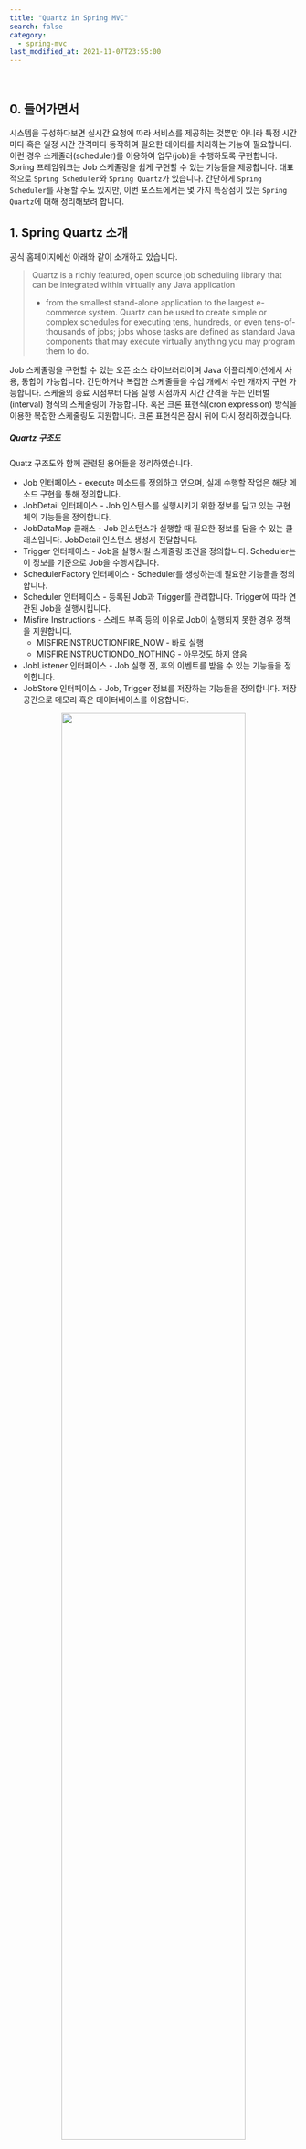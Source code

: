 ```yaml
---
title: "Quartz in Spring MVC"
search: false
category:
  - spring-mvc
last_modified_at: 2021-11-07T23:55:00
---
```


<br>

## 0. 들어가면서
시스템을 구성하다보면 실시간 요청에 따라 서비스를 제공하는 것뿐만 아니라 특정 시간마다 혹은 일정 시간 간격마다 동작하여 필요한 데이터를 처리하는 기능이 필요합니다. 
이런 경우 스케줄러(scheduler)를 이용하여 업무(job)을 수행하도록 구현합니다. 
Spring 프레임워크는 Job 스케줄링을 쉽게 구현할 수 있는 기능들을 제공합니다. 
대표적으로 `Spring Scheduler`와 `Spring Quartz`가 있습니다. 
간단하게 `Spring Scheduler`를 사용할 수도 있지만, 이번 포스트에서는 몇 가지 특장점이 있는 `Spring Quartz`에 대해 정리해보려 합니다.

## 1. Spring Quartz 소개

공식 홈페이지에선 아래와 같이 소개하고 있습니다. 

> Quartz is a richly featured, open source job scheduling library that can be integrated within virtually any Java application
>  - from the smallest stand-alone application to the largest e-commerce system.
> Quartz can be used to create simple or complex schedules for executing tens, hundreds, or even tens-of-thousands of jobs; 
> jobs whose tasks are defined as standard Java components that may execute virtually anything you may program them to do. 

Job 스케줄링을 구현할 수 있는 오픈 소스 라이브러리이며 Java 어플리케이션에서 사용, 통합이 가능합니다. 
간단하거나 복잡한 스케줄들을 수십 개에서 수만 개까지 구현 가능합니다. 
스케줄의 종료 시점부터 다음 실행 시점까지 시간 간격을 두는 인터벌(interval) 형식의 스케줄링이 가능합니다. 
혹은 크론 표현식(cron expression) 방식을 이용한 복잡한 스케줄링도 지원합니다. 
크론 표현식은 잠시 뒤에 다시 정리하겠습니다.

##### Quartz 구조도
Quatz 구조도와 함께 관련된 용어들을 정리하였습니다. 
- Job 인터페이스 - execute 메소드를 정의하고 있으며, 실제 수행할 작업은 해당 메소드 구현을 통해 정의합니다.
- JobDetail 인터페이스 - Job 인스턴스를 실행시키기 위한 정보를 담고 있는 구현체의 기능들을 정의합니다.
- JobDataMap 클래스 - Job 인스턴스가 실행할 때 필요한 정보를 담을 수 있는 클래스입니다. JobDetail 인스턴스 생성시 전달합니다.
- Trigger 인터페이스 - Job을 실행시킬 스케줄링 조건을 정의합니다. Scheduler는 이 정보를 기준으로 Job을 수행시킵니다.
- SchedulerFactory 인터페이스 - Scheduler를 생성하는데 필요한 기능들을 정의합니다. 
- Scheduler 인터페이스 - 등록된 Job과 Trigger를 관리합니다. Trigger에 따라 연관된 Job을 실행시킵니다. 
- Misfire Instructions - 스레드 부족 등의 이유로 Job이 실행되지 못한 경우 정책을 지원합니다. 
    - MISFIREINSTRUCTIONFIRE_NOW - 바로 실행
    - MISFIREINSTRUCTIONDO_NOTHING - 아무것도 하지 않음
- JobListener 인터페이스 - Job 실행 전, 후의 이벤트를 받을 수 있는 기능들을 정의합니다.
- JobStore 인터페이스 - Job, Trigger 정보를 저장하는 기능들을 정의합니다. 저장공간으로 메모리 혹은 데이터베이스를 이용합니다. 

<p align="center"><img src="/images/quartz-in-spring-mvc-1.JPG" width="80%"></p>
<center>이미지 출처, https://blog.advenoh.pe.kr/spring/Quartz-Job-Scheduler%EB%9E%80/</center>

### 1.1. Quartz와 Batch는 어떻게 다른가?
저는 `Quartz`에 대해 공부해보기 전인 최근까지도 배치(batch)라는 용어와 혼동하여 사용하였습니다. 
공부하기 전까지는 `Quartz`가 제공하는 기능이 `Batch Job`이라고 생각었는데, 실제 `Quartz`가 제공하는 기능은 `Job Scheduling`입니다. 
둘은 다른 개념이므로 포스트를 이어가기 전에 짚고 넘어가겠습니다. 

##### Job Scheduling
- 특정한 시간에 등록한 작업(job)을 자동으로 실행시키는 일을 의미합니다. 

##### Batch Job
- 일괄처리. 여러 개의 작업(job)을 중단 없이 연속적으로 처리하는 일을 의미합니다. 
- 사용자와의 상호 작용 없이 여러 작업(job)들을 미리 정해진 순서에 따라 일괄적으로 처리합니다. 
- 정기적인 수행을 위해 Job Scheduling 기능을 이용해야 합니다.

### 1.2. Quartz 특장점
- 데이터베이스를 기반으로 클러스터링(clustering) 기능을 제공합니다.
- 시스템의 `failover`와 라운드-로빈(round-robbin) 방식의 분산 처리를 지원합니다.
- 기본적으로 여러가지 플러그인(plug-in)을 제공합니다.
    - ShutdownHookingPlugin - JVM 종료 이벤트를 확인하고 스케줄러에게 종료를 알립니다.
    - LoggingJobHistoryPlugin - Job 실행에 대한 로그를 남깁니다. 

### 1.3. Quratz 단점
- 클러스터링 기능을 제공하지만, 단순한 랜덤(random) 방식이라 완벽한 분산 처리는 안 됩니다. 
- ADMIN UI를 제공하지 않습니다.
- 스케줄링 실행에 대한 이력을 보관하지 않습니다.

## 2. Quartz 구현하기
현재 진행하는 프로젝트의 기술 스택인 Spring MVC(Spring Legacy) 프레임워크를 이용하여 구현하였습니다. 
시간이나 기회가 된다면 Spring Boot 프레임워크를 이용한 구현 예제도 포스트할 예정입니다. 

### 2.1. Cron Expression

> 크론(cron)- 유닉스(Unix) 계열의 Job Scheduler

크론 표현식(cron expression)은 크론 스케줄러에서 사용하는 정규 표현식입니다. 
이 표현식을 이용해 Quartz 스케줄러의 트리거 시간을 지정할 수 있습니다. 

##### Cron Expression Field Set
- 7개의 필드로 구성되어 있습니다.

| 필드명 | 위치 | 값의 허용 범위 | 허용된 특수문자 |
|:---:|:---:|:---:|:---:|
| 초(seconds) | 1번 | 0 ~ 59 | , - * / | 
| 분(minutes) | 2번 | 0 ~ 59 | , - * / | 
| 시(hours) | 3번 | 0 ~ 23 | , - * / | 
| 일(day) | 4번 | 1 ~ 31 | , - * ? / L W | 
| 월(month) | 5번 | 1 ~ 12 or JAN ~ DEC | , - * / | 
| 요일(week) | 6번 | 0 ~ 6 or SUN ~ SAT | , - * ? / L # | 
| 연도(year) | 7번 | empty or 1970 ~ 2099 | , - * / | 

##### 특수문자 의미
- `*` - 모든 값을 의미합니다.
- `?` - 특정한 값이 없음을 의미합니다.
- `-` - 범위를 의미합니다. 월요일에서 수요일은 `MON-WED`으로 표현합니다.
- `,` - 특별한 값일 때만 동작합니다. 월,수,금 실행은 `MON,WED,FRI`으로 표현합니다.
- `/` - 시작시간/단위를 나눠 표현합니다. `0/5` 표현은 0초부터 5초간격으로 실행을 의미합니다.
- `L` - 일 위치에서 사용하면 마지막 일, 요일 위치에서 사용하면 마지막 요일(토요일)입니다.
- `W` - 가장 가까운 평일을 찾습니다. `15W` 표현은 15일에서 가장 가까운 평일을 찾습니다.
- `#` - 몇 째주의 무슨 요일인지 표현합니다. `3#2` 표현은 2번째 주 수요일을 찾습니다. 

##### Cron Expression Example
- 간단한 예시를 통해 이해도를 높혀보겠습니다.

| 표현식 | 빈도 |
|:---|:---|
| 0/5 * * * * ? | 5초마다 실행 |
| 0 0/5 * * * ? | 5분마다 실행 |
| 0 15 10 ? * * | 매일 오전 10시 15분에 실행 |
| 0 15 10 * * ? 2014 | 2014년 동안 매일 오전 10시 15분에 실행 |
| 0 * 14 * * ? | 매일 오후 2시에 시작해서 매 분마다 실행하고 오후 2시 59분에 마지막 실행 |
| 0 0/5 14 * * ? | 매일 오후 2시에 시작해서 5분마다 실행하고 오후 2시 55분에 마지막 실행 |
| 0 0/5 14,18 * * ? | 매일 오후 2시, 6시에 시작해서 5분마다 실행하고 오후 2시 55분, 6시 55분에 마지막 실행 |

### 2.2. pom.xml
전체 XML 파일 내용은 테스트 코드 Github 링크에서 확인할 수 있습니다.
- 다음과 같은 라이브러리가 필요합니다.
- quartz 라이브러리 - Quartz 기능을 사용할 때 필요한 라이브러리

```xml
<project>
    <dependencies>
        ...
        <dependency>
            <groupId>org.quartz-scheduler</groupId>
            <artifactId>quartz</artifactId>
            <version>2.3.0</version>
        </dependency>
    </dependencies>
</project>
```

- spring-context-support - Quartz 지원 스프링 라이브러리

```xml
<project>
    <dependencies>
        ...
        <dependency>
            <groupId>org.springframework</groupId>
            <artifactId>spring-context-support</artifactId>
            <version>${org.springframework-version}</version>
        </dependency>
    </dependencies>
</project>
```

### 2.2. applicaitonContext.xml
Quartz와 관련된 빈(bean) 설정을 하나씩 살펴보도록 하겠습니다. 
전체 XML 파일 내용은 테스트 코드 Github 링크에서 확인할 수 있습니다.

#### 2.2.1. JobDetailFactoryBean 설정
- `JobDetail` 객체를 만드는 `JobDetailFactoryBean` 객체를 정의합니다.
- `jobClass` - Job 역할을 수행할 클래스를 지정합니다.
- `jobDataAsMap` - Job 역할을 수행항 클래스에게 전달할 파라미터를 정의합니다. `setter` 메소드를 통해 전달받습니다. 

```xml
    <bean name="blogJob" class="org.springframework.scheduling.quartz.JobDetailFactoryBean">
        <property name="jobClass" value="blog.in.action.job.BlogJob"/>
        <property name="jobDataAsMap">
            <map>
                <entry key="blogService" value-ref="blobService"/>
            </map>
        </property>
        <property name="durability" value="true"/>
    </bean>
```

#### 2.2.2. CronTriggerFactoryBean 설정
- 작업을 수행할 조건을 정의하고 있는 `Trigger` 객체에 대한 설정입니다. 
- Cron Expression을 사용하는 `CronTriggerFactoryBean` 객체에 대해 정의합니다.
- `jobDetail` - 수행시키는 `jobDetail` 객체를 지정합니다.
- `cronExpression` - 작업을 수행할 조건을 Cron Expression으로 정의합니다.
    - 매 5초마다 동작

```xml
    <bean id="cronTrigger" class="org.springframework.scheduling.quartz.CronTriggerFactoryBean">
        <property name="jobDetail" ref="blogJob"/>
        <property name="cronExpression" value="0/5 * * * * ?"/>
    </bean>
```

#### 2.2.3. SchedulerFactoryBean 설정
- 스케줄러(scheduler)를 생성하는 `SchedulerFactoryBean` 객체에 대해 정의합니다.
- `triggers` - 사용할 트리거들을 지정합니다.

```xml
    <bean class="org.springframework.scheduling.quartz.SchedulerFactoryBean">
        <property name="triggers">
            <list>
                <ref bean="cronTrigger"/>
            </list>
        </property>
    </bean>
```

### 2.3. BlogJob 클래스
- QuartzJobBean 클래스를 구현합니다.
- `executeInternal` 메소드 내부에 수행시킬 기능을 구현합니다.
- `setter` 메소드를 이용해 `blogService` 빈(bean) 객체를 주입받습니다. 

```java
package blog.in.action.job;

import blog.in.action.service.BlogService;
import org.quartz.JobExecutionContext;
import org.quartz.JobExecutionException;
import org.springframework.scheduling.quartz.QuartzJobBean;

public class BlogJob extends QuartzJobBean {

    private BlogService blogService;

    public void setBlogService(BlogService blogService) {
        this.blogService = blogService;
    }

    @Override
    protected void executeInternal(JobExecutionContext jobExecutionContext) throws JobExecutionException {
        try {
            blogService.updateTest();
        } catch (Exception e) {
            e.printStackTrace();
        }
    }
}
```

### 2.4. BlogServiceImpl 클래스
- 빈(bean) 이름을 `blobService`으로 지정합니다. 
- 이름을 지정하지 않는 경우 `jobDataAsMap` 설정시 찾을 수 없다는 에러가 발생합니다.
- 트랜잭션 정상 처리 여부를 확인하기 위해 임의로 예외(exception)을 발생시킵니다.

```java
package blog.in.action.service.impl;

import blog.in.action.dao.BlogDao;
import blog.in.action.service.BlogService;
import java.util.List;
import java.util.Map;
import java.util.Random;
import org.springframework.stereotype.Service;

@Service("blobService")
public class BlogServiceImpl implements BlogService {

    private final BlogDao blogDao;

    public BlogServiceImpl(BlogDao blogDao) {
        this.blogDao = blogDao;
    }

    @Override
    public void updateTest() {
        List<Map<String, Object>> itemList = blogDao.selectTest();
        for (Map<String, Object> item : itemList) {
            blogDao.updateTest(item);
            if (new Random().nextBoolean()) {
                throw new RuntimeException("throw exception");
            }
        }
    }
}
```

### 2.5. BlogDao 인터페이스
- selectTest 메소드 - TB_TEST 테이블 데이터를 조회합니다.
- updateTest 메소드 - TB_TEST 테이블 데이터를 업데이트합니다.

```java
package blog.in.action.dao;

import java.util.List;
import java.util.Map;

public interface BlogDao {

    List<Map<String, Object>> selectTest();

    void updateTest(Map<String, Object> test);
}
```

### 2.6. sql.xml
- updateTest 질의 - 특정 ID를 가지는 데이터의 변경 시점을 업데이트합니다.

```xml
<?xml version="1.0" encoding="UTF-8"?>
<!DOCTYPE mapper PUBLIC "-//mybatis.org//DTD Mapper 3.0//EN" "http://mybatis.org/dtd/mybatis-3-mapper.dtd">

<mapper namespace="blog.in.action.dao.BlogDao">

    <select id="selectTest" resultType="java.util.Map">
        select *
        from TB_TEST
    </select>

    <update id="updateTest" parameterType="java.util.Map">
        update TB_TEST
        set CHANGED_AT = sysdate()
        where id = #{ID}
    </update>

</mapper>
```

## 3. Quartz Scheduler 테스트
- 서버를 동작시킵니다.
- TB_TEST 테이블의 `CHANGED_AT` 항목이 5초마다 갱신되는지 확인합니다.
- 예외(exception)가 발생한 경우에는 `CHANGED_AT` 항목이 갱신되지 않음을 확인합니다.

<p align="center"><img src="/images/quartz-in-spring-mvc-2.gif" width="100%"></p>

#### TEST CODE REPOSITORY
- <https://github.com/Junhyunny/blog-in-action/tree/master/2021-11-07-quartz-in-spring-mvc>

#### REFERENCE
- <https://www.quartz-scheduler.org/overview/>
- <https://sabarada.tistory.com/113>
- [Spring Boot - 스프링 부트 Quartz!][spring-boot-quartz-link]
- [[Quartz-1] Quartz Job Scheduler란?][what-is-quartz-job-link]
- <https://zamezzz.tistory.com/197>
- <https://offbyone.tistory.com/256>
- <http://websystique.com/spring/spring-4-quartz-scheduler-integration-example/>

[spring-boot-quartz-link]: https://kouzie.github.io/spring/Spring-Boot-%EC%8A%A4%ED%94%84%EB%A7%81-%EB%B6%80%ED%8A%B8-Quartz/#%EA%B5%AC%EC%A1%B0
[what-is-quartz-job-link]: <https://blog.advenoh.pe.kr/spring/Quartz-Job-Scheduler%EB%9E%80/>